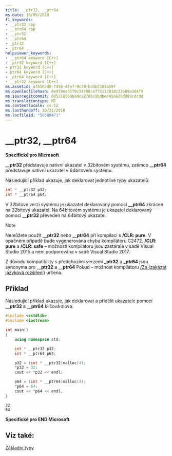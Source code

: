 ```yaml
---
title: __ptr32, __ptr64
ms.date: 10/09/2018
f1_keywords:
- __ptr32_cpp
- __ptr64_cpp
- __ptr32
- __ptr64
- _ptr32
- _ptr64
helpviewer_keywords:
- __ptr64 keyword [C++]
- _ptr32 keyword [C++]
- ptr32 keyword [C++]
- ptr64 keyword [C++]
- _ptr64 keyword [C++]
- __ptr32 keyword [C++]
ms.assetid: afb563d8-7458-4fe7-9c30-bd4b5385a59f
ms.openlocfilehash: 0e979ed51f9c34700cef75113018c23e69a304f9
ms.sourcegitcommit: 6052185696adca270bc9bdbec45a626dd89cdcdd
ms.translationtype: MT
ms.contentlocale: cs-CZ
ms.lasthandoff: 10/31/2018
ms.locfileid: "50588471"
---
```

# <a name="ptr32-ptr64"></a>__ptr32, __ptr64

**Specifické pro Microsoft**

**__ptr32** představuje nativní ukazatel v 32bitovém systému, zatímco **__ptr64** představuje nativní ukazatel v 64bitovém systému.

Následující příklad ukazuje, jak deklarovat jednotlivé typy ukazatelů:

```cpp
int * __ptr32 p32;
int * __ptr64 p64;
```

V 32bitové verzi systému je ukazatel deklarovaný pomocí **__ptr64** zkrácen na 32bitový ukazatel. Na 64bitovém systému je ukazatel deklarovaný pomocí **__ptr32** převeden na 64bitový ukazatel.

> [!NOTE]
> Nemůžete použít **__ptr32** nebo **__ptr64** při kompilaci s **/CLR: pure**. V opačném případě bude vygenerována chyba kompilátoru C2472. **/CLR: pure** a **/CLR: safe** – možnosti kompilátoru jsou zastaralé v sadě Visual Studio 2015 a není podporována v sadě Visual Studio 2017.

Z důvodu kompatibility s předchozími verzemi **_ptr32** a **_ptr64** jsou synonyma pro **__ptr32** a **__ptr64** Pokud – možnost kompilátoru [/Za \(zakázat jazyková rozšíření)](../build/reference/za-ze-disable-language-extensions.md) určena.

## <a name="example"></a>Příklad

Následující příklad ukazuje, jak deklarovat a přidělit ukazatele pomocí **__ptr32** a **__ptr64** klíčová slova.

```cpp
#include <cstdlib>
#include <iostream>

int main()
{
    using namespace std;

    int * __ptr32 p32;
    int * __ptr64 p64;

    p32 = (int * __ptr32)malloc(4);
    *p32 = 32;
    cout << *p32 << endl;

    p64 = (int * __ptr64)malloc(4);
    *p64 = 64;
    cout << *p64 << endl;
}
```

```Output
32
64
```

**Specifické pro END Microsoft**

## <a name="see-also"></a>Viz také:

[Základní typy](../cpp/fundamental-types-cpp.md)